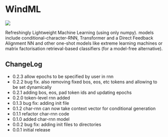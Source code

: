 # WindML

![](images/logo.png)

Refreshingly Lightweight Machine Learning (using only numpy). models include conditional-character-RNN, Transformer and a Direct Feedback Alignment NN and other one-shot models like extreme learning machines or matrix factorisation retrieval-based classifiers (for a model-free alternative). 

## ChangeLog
- 0.2.3 allow epochs to be specified by user in rnn
- 0.2.2 bug fix. also removing fixed bos, eos, etc tokens and allowing to be set dynamically
- 0.2.1 adding bos, eos, pad token ids and updating epochs
- 0.2.0 token-level rnn added
- 0.1.3 bug fix: adding init file
- 0.1.2 char-rnn can now take context vector for conditional generation
- 0.1.1 refactor char-rnn code
- 0.1.0 added char-rnn model
- 0.0.2 bug fix: adding init files to directories
- 0.0.1 initial release